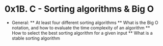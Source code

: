 # 0x1B. C - Sorting algorithms & Big O
* General:
** At least four different sorting algorithms
** What is the Big O notation, and how to evaluate the time complexity of an algorithm
 ** How to select the best sorting algorithm for a given input
 ** What is a stable sorting algorithm